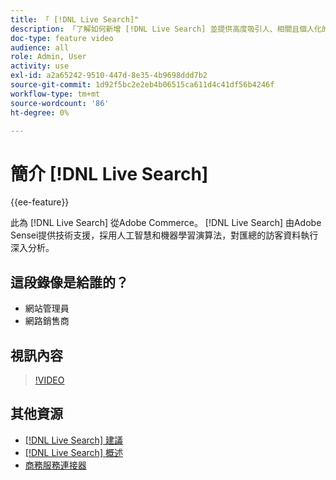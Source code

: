 ```yaml
---
title: 「 [!DNL Live Search]"
description: 「了解如何新增 [!DNL Live Search] 並提供高度吸引人、相關且個人化的購物體驗。」
doc-type: feature video
audience: all
role: Admin, User
activity: use
exl-id: a2a65242-9510-447d-8e35-4b9698ddd7b2
source-git-commit: 1d92f5bc2e2eb4b06515ca611d4c41df56b4246f
workflow-type: tm+mt
source-wordcount: '86'
ht-degree: 0%

---
```


# 簡介 [!DNL Live Search]

{{ee-feature}}

此為 [!DNL Live Search] 從Adobe Commerce。 [!DNL Live Search] 由Adobe Sensei提供技術支援，採用人工智慧和機器學習演算法，對匯總的訪客資料執行深入分析。

## 這段錄像是給誰的？

- 網站管理員
- 網路銷售商

## 視訊內容

>[!VIDEO](https://video.tv.adobe.com/v/337365?quality=12&learn=on)


## 其他資源

- [[!DNL Live Search] 建議](https://experienceleague.adobe.com/docs/commerce-learn/tutorials/marketing/live-search-recommendations.html)
- [[!DNL Live Search] 概述](https://experienceleague.adobe.com/docs/commerce-merchant-services/live-search/overview.html)
- [商務服務連接器](https://experienceleague.adobe.com/docs/commerce-merchant-services/user-guides/integration-services/saas.html)
